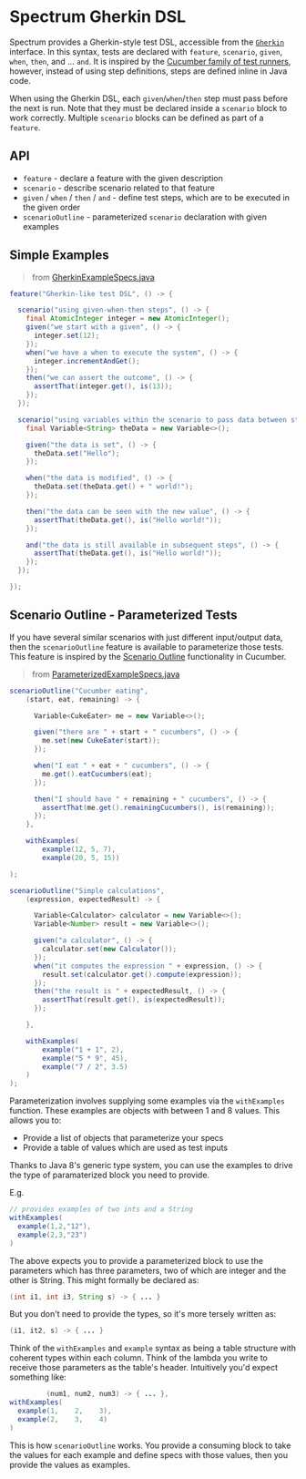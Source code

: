 # Spectrum Gherkin DSL

Spectrum provides a Gherkin-style test DSL, accessible from the [`Gherkin`](../src/main/java/com/greghaskins/spectrum/dsl/gherkin/Gherkin.java) interface. In this syntax, tests are declared with `feature`, `scenario`, `given`, `when`, `then`, and ... `and`. It is inspired by the [Cucumber family of test runners](https://cucumber.io/docs/reference), however, instead of using step definitions, steps are defined inline in Java code.

When using the Gherkin DSL, each `given`/`when`/`then` step must pass before the next is run. Note that they must be declared inside a `scenario` block to work correctly. Multiple `scenario` blocks can be defined as part of a `feature`.

## API

- `feature` - declare a feature with the given description
- `scenario` - describe scenario related to that feature
- `given` / `when` / `then` / `and` - define test steps, which are to be executed in the given order
- `scenarioOutline` - parameterized `scenario` declaration with given examples

## Simple Examples

> from [GherkinExampleSpecs.java](../src/test/java/specs/GherkinExampleSpecs.java)

```java
feature("Gherkin-like test DSL", () -> {

  scenario("using given-when-then steps", () -> {
    final AtomicInteger integer = new AtomicInteger();
    given("we start with a given", () -> {
      integer.set(12);
    });
    when("we have a when to execute the system", () -> {
      integer.incrementAndGet();
    });
    then("we can assert the outcome", () -> {
      assertThat(integer.get(), is(13));
    });
  });

  scenario("using variables within the scenario to pass data between steps", () -> {
    final Variable<String> theData = new Variable<>();

    given("the data is set", () -> {
      theData.set("Hello");
    });

    when("the data is modified", () -> {
      theData.set(theData.get() + " world!");
    });

    then("the data can be seen with the new value", () -> {
      assertThat(theData.get(), is("Hello world!"));
    });

    and("the data is still available in subsequent steps", () -> {
      assertThat(theData.get(), is("Hello world!"));
    });
  });

});
```

## Scenario Outline - Parameterized Tests

If you have several similar scenarios with just different input/output data, then the `scenarioOutline` feature is available to parameterize those tests. This feature is inspired by the [Scenario Outline](https://github.com/cucumber/cucumber/wiki/Scenario-Outlines) functionality in Cucumber.

> from [ParameterizedExampleSpecs.java](src/test/java/specs/ParameterizedExampleSpecs.java)

```java
scenarioOutline("Cucumber eating",
    (start, eat, remaining) -> {

      Variable<CukeEater> me = new Variable<>();

      given("there are " + start + " cucumbers", () -> {
        me.set(new CukeEater(start));
      });

      when("I eat " + eat + " cucumbers", () -> {
        me.get().eatCucumbers(eat);
      });

      then("I should have " + remaining + " cucumbers", () -> {
        assertThat(me.get().remainingCucumbers(), is(remaining));
      });
    },

    withExamples(
        example(12, 5, 7),
        example(20, 5, 15))

);

scenarioOutline("Simple calculations",
    (expression, expectedResult) -> {

      Variable<Calculator> calculator = new Variable<>();
      Variable<Number> result = new Variable<>();

      given("a calculator", () -> {
        calculator.set(new Calculator());
      });
      when("it computes the expression " + expression, () -> {
        result.set(calculator.get().compute(expression));
      });
      then("the result is " + expectedResult, () -> {
        assertThat(result.get(), is(expectedResult));
      });

    },

    withExamples(
        example("1 + 1", 2),
        example("5 * 9", 45),
        example("7 / 2", 3.5)
    )
);
```

Parameterization involves supplying some examples via the `withExamples` function. These examples are objects with between 1 and 8 values. This allows you to:

- Provide a list of objects that parameterize your specs
- Provide a table of values which are used as test inputs

Thanks to Java 8's generic type system, you can use the examples to drive the type of paramaterized block you need to provide.

E.g.

```java
// provides examples of two ints and a String
withExamples(
  example(1,2,"12"),
  example(2,3,"23")
)
```

The above expects you to provide a parameterized block to use the parameters which has three parameters, two of which are integer and the other is String. This might formally be declared as:

```java
(int i1, int i3, String s) -> { ... }
```

But you don't need to provide the types, so it's more tersely written as:

```java
(i1, it2, s) -> { ... }
```

Think of the `withExamples` and `example` syntax as being a table structure with coherent types within each column. Think of the lambda you write to receive those parameters as the table's header. Intuitively you'd expect something like:

```java
         (num1, num2, num3) -> { ... },
withExamples(
  example(1,    2,    3),
  example(2,    3,    4)
)
```

This is how `scenarioOutline` works. You provide a consuming block to take the values for each example and define specs with those values, then you provide the values as examples.

